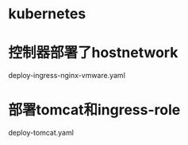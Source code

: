 # kubernetes

# 控制器部署了hostnetwork
deploy-ingress-nginx-vmware.yaml

# 部署tomcat和ingress-role
deploy-tomcat.yaml
